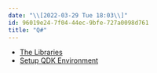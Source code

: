 ```yaml
---
date: "\\[2022-03-29 Tue 18:03\\]"
id: 96019e24-7f04-44ec-9bfe-727a0098d761
title: "Q#"
---
```


- [The Libraries](https://docs.microsoft.com/en-us/azure/quantum/user-guide/libraries/?tabs=tabid-csproj)
- [Setup QDK Environment](https://docs.microsoft.com/en-us/azure/quantum/install-overview-qdk)
